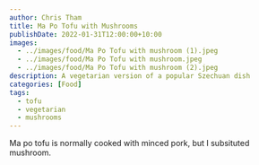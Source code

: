 ```yaml
---
author: Chris Tham
title: Ma Po Tofu with Mushrooms
publishDate: 2022-01-31T12:00:00+10:00
images:
  - ../images/food/Ma Po Tofu with mushroom (1).jpeg
  - ../images/food/Ma Po Tofu with mushroom.jpeg
  - ../images/food/Ma Po Tofu with mushroom (2).jpeg
description: A vegetarian version of a popular Szechuan dish
categories: [Food]
tags:
  - tofu
  - vegetarian
  - mushrooms
---
```


Ma po tofu is normally cooked with minced pork, but I subsituted mushroom.